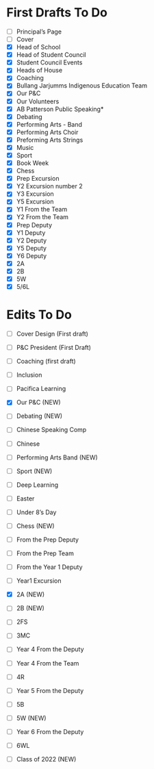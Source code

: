 # First Drafts To Do
- [ ] Principal’s Page
- [ ] Cover
- [x] Head of School
- [x] Head of Student Council
- [x] Student Council Events
- [x] Heads of House
- [X] Coaching
- [x] Bullang Jarjumms Indigenous Education Team
- [x] Our P&C
- [x] Our Volunteers
- [x] AB Patterson Public Speaking*
- [x] Debating
- [x] Performing Arts - Band
- [X] Performing Arts Choir
- [x] Preforming Arts Strings
- [x] Music
- [x] Sport
- [x] Book Week
- [x] Chess
- [x] Prep Excursion
- [x] Y2 Excursion number 2
- [x] Y3 Excursion
- [x] Y5 Excursion
- [x] Y1 From the Team
- [x] Y2 From the Team
- [x] Prep Deputy
- [x] Y1 Deputy
- [x] Y2 Deputy
- [x] Y5 Deputy
- [x] Y6 Deputy
- [x] 2A
- [x] 2B
- [x] 5W
- [x] 5/6L

# Edits To Do

- [ ] Cover Design (First draft)
- [ ] P&C President (First Draft)
- [ ] Coaching (first draft)
- [ ] Inclusion
- [ ] Pacifica Learning
- [x] Our P&C (NEW)
- [ ] Debating (NEW)
- [ ] Chinese Speaking Comp
- [ ] Chinese
- [ ] Performing Arts Band (NEW)
- [ ] Sport (NEW)
- [ ] Deep Learning
- [ ] Easter
- [ ] Under 8’s Day
- [ ] Chess (NEW)
- [ ] From the Prep Deputy
- [ ] From the Prep Team
- [ ] From the Year 1 Deputy
- [ ] Year1 Excursion
- [x] 2A (NEW)
- [ ] 2B (NEW)
- [ ] 2FS
- [ ] 3MC
- [ ] Year 4 From the Deputy
- [ ] Year 4 From the Team
- [ ] 4R
- [ ] Year 5 From the Deputy
- [ ] 5B
- [ ] 5W (NEW)
- [ ] Year 6 From the Deputy
- [ ] 6WL
- [ ] Class of 2022 (NEW)
 


